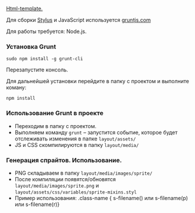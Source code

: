 [Html-template.][4]

Для сборки [Stylus][1] и JavaScript используется [gruntjs.com][2]

Для работы требуется: Node.js.


### Установка Grunt

    sudo npm install -g grunt-cli

Перезапустите консоль.

Для дальнейшей установки перейдите в папку с проектом и выполните коману:

    npm install


### Использование Grunt в проекте

* Переходим в папку с проектом.
* Выполняем команду `grunt` – запустится событие, которое будет отслеживать изменения в папке `layout/assets/`
* JS и CSS скомпилируются в папку `layout/media/`

### Генерация спрайтов. Использование.

* PNG складываем в папку `layout/media/images/sprite/`
* После компиляции появятся/обновятся `layout/media/images/sprite.png` и `layout/assets/css/variables/sprite-mixins.styl`
* Пример использования: .class-name { s-filename() или s-filename(p) или s-filename(r)}


[1]: http://learnboost.github.io/stylus/
[2]: http://gruntjs.com
[3]: https://glue.readthedocs.org/en/latest/installation.html
[4]: https://github.com/trolev/html-template/tree/master